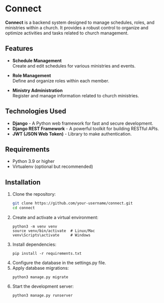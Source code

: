 # Connect

**Connect** is a backend system designed to manage schedules, roles, and ministries within a church. It provides a robust control to organize and optimize activities and tasks related to church management.

## Features

- **Schedule Management**  
  Create and edit schedules for various ministries and events.

- **Role Management**  
  Define and organize roles within each member.

- **Ministry Administration**  
  Register and manage information related to church ministries.

## Technologies Used

- **Django** - A Python web framework for fast and secure development.
- **Django REST Framework** - A powerful toolkit for building RESTful APIs.
- **JWT (JSON Web Token)** - Library to make authentication.

## Requirements

- Python 3.9 or higher
- Virtualenv (optional but recommended)

## Installation

1. Clone the repository:
   ```bash
   git clone https://github.com/your-username/connect.git
   cd connect
2. Create and activate a virtual environment:
   ```
   python3 -m venv venv
   source venv/bin/activate  # Linux/Mac
   venv\Scripts\activate     # Windows
3. Install dependencies:
   ```
   pip install -r requirements.txt
4. Configure the database in the settings.py file.
5. Apply database migrations:
   ```
   python3 manage.py migrate
6. Start the development server:
   ```
   python3 manage.py runserver
